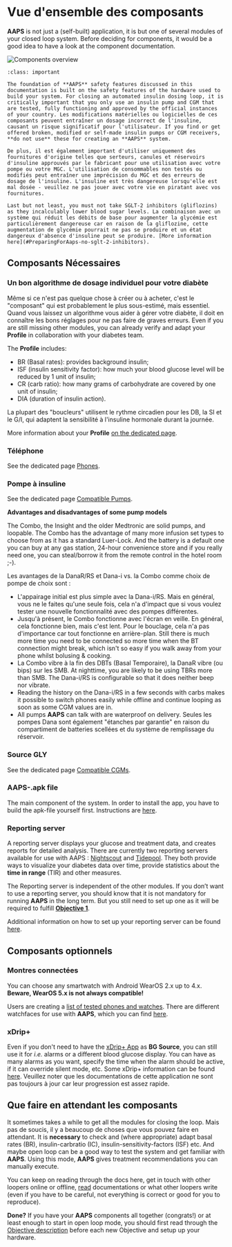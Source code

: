 # Vue d'ensemble des composants

**AAPS** is not just a (self-built) application, it is but one of several modules of your closed loop system. Before deciding for components, it would be a good idea to have a look at the component documentation.

![Components overview](../images/modules.png)

```{admonition} IMPORTANT SAFETY NOTICE
:class: important

The foundation of **AAPS** safety features discussed in this documentation is built on the safety features of the hardware used to build your system. For closing an automated insulin dosing loop, it is critically important that you only use an insulin pump and CGM that are tested, fully functioning and approved by the official instances of your country. Les modifications matérielles ou logicielles de ces composants peuvent entraîner un dosage incorrect de l'insuline, causant un risque significatif pour l'utilisateur. If you find or get offered broken, modified or self-made insulin pumps or CGM receivers, **do not use** these for creating an **AAPS** system.

De plus, il est également important d'utiliser uniquement des fournitures d'origine telles que serteurs, canules et réservoirs d'insuline approuvés par le fabricant pour une utilisation avec votre pompe ou votre MGC. L'utilisation de consommables non testés ou modifiés peut entraîner une imprécision du MGC et des erreurs de dosage de l'insuline. L'insuline est très dangereuse lorsqu'elle est mal dosée - veuillez ne pas jouer avec votre vie en piratant avec vos fournitures.

Last but not least, you must not take SGLT-2 inhibitors (gliflozins) as they incalculably lower blood sugar levels. La combinaison avec un système qui réduit les débits de base pour augmenter la glycémie est particulièrement dangereuse car en raison de la gliflozine, cette augmentation de glycémie pourrait ne pas se produire et un état dangereux d'absence d'insuline peut se produire. [More information here](#PreparingForAaps-no-sglt-2-inhibitors).
```

## Composants Nécessaires

### Un bon algorithme de dosage individuel pour votre diabète

Même si ce n'est pas quelque chose à créer ou à acheter, c'est le "composant" qui est probablement le plus sous-estimé, mais essentiel. Quand vous laissez un algorithme vous aider à gérer votre diabète, il doit en connaître les bons réglages pour ne pas faire de graves erreurs. Even if you are still missing other modules, you can already verify and adapt your **Profile** in collaboration with your diabetes team.

The **Profile** includes:

- BR (Basal rates): provides background insulin;
- ISF (insulin sensitivity factor): how much your blood glucose level will be reduced by 1 unit of insulin;
- CR (carb ratio): how many grams of carbohydrate are covered by one unit of insulin;
- DIA (duration of insulin action).

La plupart des "boucleurs" utilisent le rythme circadien pour les DB, la SI et le G/I, qui adaptent la sensibilité à l'insuline hormonale durant la journée.

More information about your **Profile** [on the dedicated page](../SettingUpAaps/YourAapsProfile.md).

### Téléphone

See the dedicated page [Phones](../Getting-Started/Phones.md).

### Pompe à insuline

See the dedicated page [Compatible Pumps](../Getting-Started/CompatiblePumps.md).

**Advantages and disadvantages of some pump models**

The Combo, the Insight and the older Medtronic are solid pumps, and loopable. The Combo has the advantage of many more infusion set types to choose from as it has a standard Luer-Lock. And the battery is a default one you can buy at any gas station, 24-hour convenience store and if you really need one, you can steal/borrow it from the remote control in the hotel room ;-).

Les avantages de la DanaR/RS et Dana-i vs. la Combo comme choix de pompe de choix sont :

- L'appairage initial est plus simple avec la Dana-i/RS. Mais en général, vous ne le faites qu'une seule fois, cela n'a d'impact que si vous voulez tester une nouvelle fonctionnalité avec des pompes différentes.
- Jusqu'à présent, le Combo fonctionne avec l'écran en veille. En général, cela fonctionne bien, mais c'est lent. Pour le bouclage, cela n'a pas d'importance car tout fonctionne en arrière-plan. Still there is much more time you need to be connected so more time when the BT connection might break, which isn't so easy if you walk away from your phone whilst bolusing & cooking.
- La Combo vibre à la fin des DBTs (Basal Temporaire), la DanaR vibre (ou bips) sur les SMB. At nighttime, you are likely to be using TBRs more than SMB.  The Dana-i/RS is configurable so that it does neither beep nor vibrate.
- Reading the history on the Dana-i/RS in a few seconds with carbs makes it possible to switch phones easily while offline and continue looping as soon as some CGM values are in.
- All pumps **AAPS** can talk with are waterproof on delivery. Seules les pompes Dana sont également "étanches par garantie" en raison du compartiment de batteries scellées et du système de remplissage du réservoir.

### Source GLY

See the dedicated page [Compatible CGMs](../Getting-Started/CompatiblesCgms.md).

### **AAPS**-.apk file

The main component of the system. In order to install the app, you have to build the apk-file yourself first. Instructions are [here](../SettingUpAaps/BuildingAaps.md).

### Reporting server

A reporting server displays your glucose and treatment data, and creates reports for detailed analysis. There are currently two reporting servers available for use with AAPS : [Nightscout](#SettingUpTheReportingServer-nightscout) and [Tidepool](#SettingUpTheReportingServer-tidepool). They both provide ways to visualize your diabetes data over time, provide statistics about the **time in range** (TIR) and other measures.

The Reporting server is independent of the other modules. If you don’t want to use a reporting server, you should know that it is not mandatory for running **AAPS** in the long term. But you still need to set up one as it will be required to fulfill [**Objective 1**](#objectives-objective1).

Additional information on how to set up your reporting server can be found [here](../SettingUpAaps/SettingUpTheReportingServer.md).

## Composants optionnels

### Montres connectées

You can choose any smartwatch with Android WearOS 2.x up to 4.x. **Beware, WearOS 5.x is not always compatible!**

Users are creating a [list of tested phones and watches](#Phones-list-of-tested-phones). There are different watchfaces for use with **AAPS**, which you can find [here](../WearOS/WearOsSmartwatch.md).

### xDrip+

Even if you don't need to have the [xDrip+ App](https://xdrip.readthedocs.io/en/latest/) as **BG Source**, you can still use it for _i.e._ alarms or a different blood glucose display. You can have as many alarms as you want, specify the time when the alarm should be active, if it can override silent mode, etc. Some xDrip+ information can be found [here](../CompatibleCgms/xDrip.md). Veuillez noter que les documentations de cette application ne sont pas toujours à jour car leur progression est assez rapide.

## Que faire en attendant les composants

It sometimes takes a while to get all the modules for closing the loop. Mais pas de soucis, il y a beaucoup de choses que vous pouvez faire en attendant. It is **necessary** to check and (where appropriate) adapt basal rates (BR), insulin-carbratio (IC), insulin-sensitivity-factors (ISF) etc. And maybe open loop can be a good way to test the system and get familiar with **AAPS**. Using this mode, **AAPS** gives treatment recommendations you can manually execute.

You can keep on reading through the docs here, get in touch with other loopers online or offline, [read](../UsefulLinks/BackgroundReading.md) documentations or what other loopers write (even if you have to be careful, not everything is correct or good for you to reproduce).

**Done?** If you have your **AAPS** components all together (congrats!) or at least enough to start in open loop mode, you should first read through the [Objective description](../SettingUpAaps/CompletingTheObjectives.md) before each new Objective and setup up your hardware.

